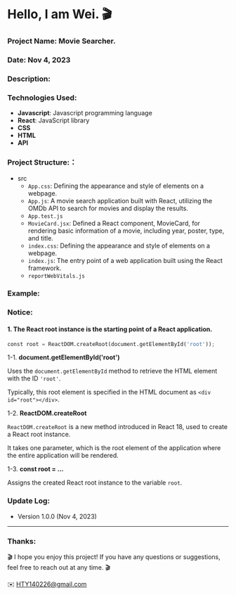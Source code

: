 Hello, I am Wei. 🎬 
======

### Project Name: Movie Searcher.

### Date:  Nov 4, 2023

### Description:

### Technologies Used:
- **Javascript**: Javascript programming language
- **React**: JavaScript library
- **CSS**
- **HTML**
- **API**  

### Project Structure:：
- src
  - `App.css`: Defining the appearance and style of elements on a webpage.
  - `App.js`: A movie search application built with React, utilizing the OMDb API to search for movies and display the results.
  - `App.test.js`
  - `MovieCard.jsx`: Defined a React component, MovieCard, for rendering basic information of a movie, including year, poster, type, and title.
  - `index.css`: Defining the appearance and style of elements on a webpage.
  - `index.js`: The entry point of a web application built using the React framework.
  - `reportWebVitals.js`

### Example:


### Notice:
#### 1. The React root instance is the starting point of a React application.

```python
const root = ReactDOM.createRoot(document.getElementById('root'));
```

1-1. **document.getElementById('root')**

Uses the `document.getElementById` method to retrieve the HTML element with the ID `'root'`.

Typically, this root element is specified in the HTML document as `<div id="root"></div>`.

1-2. **ReactDOM.createRoot**

`ReactDOM.createRoot` is a new method introduced in React 18, used to create a React root instance.

It takes one parameter, which is the root element of the application where the entire application will be rendered.

1-3. **const root = ...**

Assigns the created React root instance to the variable `root`.

### Update Log:
- Version 1.0.0 (Nov 4, 2023)

***
### Thanks:

🎬 I hope you enjoy this project! If you have any questions or suggestions, feel free to reach out at any time. 🎬 

✉️ HTY140226@gmail.com

